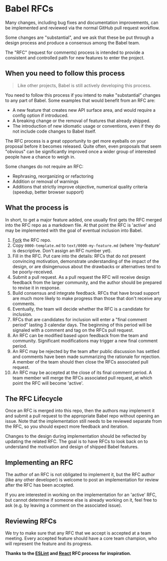 # Babel RFCs

Many changes, including bug fixes and documentation improvements, can be
implemented and reviewed via the normal GitHub pull request workflow.

Some changes are "substantial", and we ask that these be put
through a design process and produce a consensus among the Babel team.

The "RFC" (request for comments) process is intended to provide a
consistent and controlled path for new features to enter the project.

## When you need to follow this process

> Like other projects, Babel is still actively developing this process.

You need to follow this process if you intend to make "substantial" changes to any part of Babel.
Some examples that would benefit from an RFC are:

- A new feature that creates new API surface area, and would require a config option if introduced.
- A breaking change or the removal of features that already shipped.
- The introduction of new idiomatic usage or conventions, even if they do not include code changes to Babel itself.

The RFC process is a great opportunity to get more eyeballs on your proposal before it becomes released. Quite often, even proposals that seem "obvious" can be significantly improved once a wider group of interested people have a chance to weigh in.

Some changes do not require an RFC:

- Rephrasing, reorganizing or refactoring
- Addition or removal of warnings
- Additions that strictly improve objective, numerical quality criteria (speedup, better browser support)

## What the process is

In short, to get a major feature added, one usually first gets the RFC merged into the RFC repo as a markdown file. At that point the RFC is 'active' and may be implemented with the goal of eventual inclusion into Babel.

1. [Fork](https://github.com/babel/rfcs/fork) the RFC repo.
1. Copy `0000-template.md` to `text/0000-my-feature.md` (where 'my-feature' is descriptive. Don't assign an RFC number yet).
1. Fill in the RFC. Put care into the details: RFCs that do not present convincing motivation, demonstrate understanding of the impact of the design, or are disingenuous about the drawbacks or alternatives tend to be poorly-received.
1. Submit a pull request. As a pull request the RFC will receive design feedback from the larger community, and the author should be prepared to revise it in response.
1. Build consensus and integrate feedback. RFCs that have broad support are much more likely to make progress than those that don't receive any comments.
1. Eventually, the team will decide whether the RFC is a candidate for inclusion.
1. RFCs that are candidates for inclusion will enter a "final comment period" lasting 3 calendar days. The beginning of this period will be signaled with a comment and tag on the RFCs pull request.
1. An RFC can be modified based upon feedback from the team and community. Significant modifications may trigger a new final comment period.
1. An RFC may be rejected by the team after public discussion has settled and comments have been made summarizing the rationale for rejection. A member of the team should then close the RFCs associated pull request.
1. An RFC may be accepted at the close of its final comment period. A team member will merge the RFCs associated pull request, at which point the RFC will become 'active'.

## The RFC Lifecycle

Once an RFC is merged into this repo, then the authors may implement it and submit a pull request to the appropriate Babel repo without opening an issue. Note that the implementation still needs to be reviewed separate from the RFC, so you should expect more feedback and iteration. 

Changes to the design during implementation should be reflected by updating the related RFC. The goal is to have RFCs to look back on to understand the motivation and design of shipped Babel features.

## Implementing an RFC

The author of an RFC is not obligated to implement it, but the RFC author (like any other developer) is welcome to post an
implementation for review after the RFC has been accepted.

If you are interested in working on the implementation for an 'active' RFC, but cannot determine if someone else is already working on it, feel free to ask (e.g. by leaving a comment on the associated issue).

## Reviewing RFCs

We try to make sure that any RFC that we accept is accepted at a team meeting. Every accepted feature should have a core team champion, who will represent the feature and its progress.

**Thanks to the [ESLint](https://github.com/eslint/rfcs) and [React](https://github.com/reactjs/rfcs) RFC process for inspiration.**
